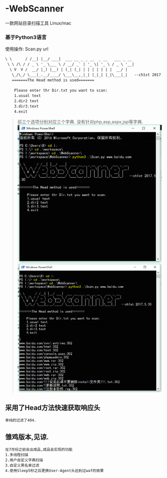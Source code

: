 # -WebScanner
一款网站目录扫描工具 Linux/mac 
### 基于Python3语言
使用操作:
Scan.py url
```html
\ \      / /__| |__/ ___|  ___ __ _ _ __  _ __   ___ _ __
 \ \ /\ / / _ \ '_ \___ \ / __/ _` | '_ \| '_ \ / _ \ '__|
  \ V  V /  __/ |_) |__) | (_| (_| | | | | | | |  __/ |
   \_/\_/ \___|_.__/____/ \___\__,_|_| |_|_| |_|\___|_|   --ch1st 2017.5.30
   =======The Head method is used=======

    Please enter thr Dir.txt you want to scan:
    1.usual text
    2.dir2 text
    3.dir3.text
    4.exit

```
   
  > 前三个选项分别对应三个字典.
    没有针对php,asp,aspx,jsp等字典.
  ![result](result1.png)
  ![result2](result2.png)
  ## 采用了Head方法快速获取响应头
    单纯的过滤了404.
    
 ## 雏鸡版本,见谅.
    在7月份之前会出成品,成品会实现的功能
    1.多线程扫描
    2.用户自定义字典扫描
    3.自定义黑名单过滤
    4.使用Sleep5秒之后更换User-Agent头达到过waf的效果
    
